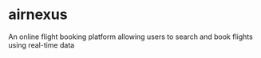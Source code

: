# airnexus

An online flight booking platform allowing users to search and book flights using real-time data
